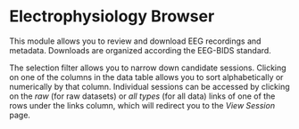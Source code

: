# Electrophysiology Browser

This module allows you to review and download EEG recordings and metadata.  Downloads are organized according the EEG-BIDS standard. 

The selection filter allows you to narrow down candidate sessions. Clicking on one of the columns in the data table allows you to sort alphabetically or numerically by that column. Individual sessions can be accessed by clicking on the *raw* (for raw datasets) or *all types* (for all data) links of one of the rows under the links column, which will redirect you to the *View Session* page.
